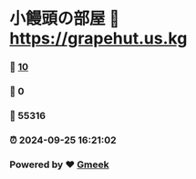 # 小饅頭の部屋 :link: https://grapehut.us.kg 
### :page_facing_up: [10](https://grapehut.us.kg/tag.html) 
### :speech_balloon: 0 
### :hibiscus: 55316 
### :alarm_clock: 2024-09-25 16:21:02 
### Powered by :heart: [Gmeek](https://github.com/Meekdai/Gmeek)
